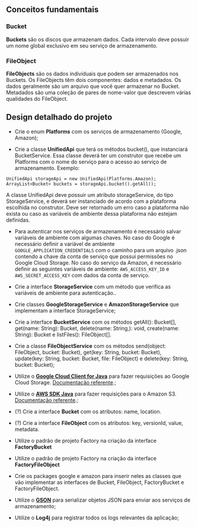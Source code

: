 ## Conceitos fundamentais

### Bucket

**Buckets** são os discos que armazenam dados. Cada intervalo deve possuir um nome global exclusivo em seu serviço de armazenamento.

### FileObject

**FileObjects** são os dados individuais que podem ser armazenados nos Buckets. Os FileObjects têm dois componentes: dados e metadados. Os dados geralmente são um arquivo que você quer armazenar no Bucket. Metadados são uma coleção de pares de nome-valor que descrevem várias qualidades do FileObject.


## Design detalhado do projeto

- Crie o enum **Platforms** com os serviços de armazenamento (Google, Amazon);

- Crie a classe **UnifiedApi** que terá os métodos bucket(), que instanciará BucketService. Essa classe deverá ter um construtor que recebe um Platforms com o nome do serviço para o acesso ao serviço de armazenamento.
Exemplo:

```
UnifiedApi storageApi = new UnifiedApi(Platforms.Amazon);
ArrayList<Bucket> buckets = storageApi.bucket().getAll();
 ```

A classe UnifiedApi deve possuir um atributo storageService, do tipo StorageService, e deverá ser instanciado de acordo com a plataforma escolhida no construtor. Deve ser retornado um erro caso a plataforma não exista ou caso as variáveis de ambiente dessa plataforma não estejam definidas.

- Para autenticar nos serviços de armazenamento é necessário salvar variáveis de ambiente com algumas chaves. No caso do Google é necessário definir a variável de ambiente `GOOGLE_APPLICATION_CREDENTIALS` com o caminho para um arquivo .json contendo a chave da conta de serviço que possui permissões no Google Cloud Storage. No caso do serviço da Amazon, é necessário definir as seguintes variáveis de ambiente: `AWS_ACCESS_KEY_ID` e `AWS_SECRET_ACCESS_KEY` com dados da conta de serviço.

- Crie a interface **StorageService** com um método que verifica as variáveis de ambiente para autenticação..

- Crie classes **GoogleStorageService** e **AmazonStorageService** que implementam a interface StorageService;

- Crie a interface **BucketService** com os métodos getAll(): Bucket[], get(name: String): Bucket, delete(name: String,): void, create(name: String): Bucket e listFiles(): FileObject[].

- Crie a classe **FileObjectService** com os métodos send(object: FileObject, bucket: Bucket), get(key: String, bucket: Bucket), update(key: String, bucket: Bucket, file: FileObject) e delete(key: String, bucket: Bucket);

- Utilize o [**Google Cloud Client for Java**](https://github.com/googleapis/google-cloud-java/tree/master/google-cloud-clients/google-cloud-storage) para fazer requisições ao Google Cloud Storage. [Documentação referente](https://cloud.google.com/storage/docs/reference/libraries#client-libraries-install-java).;

- Utilize o [**AWS SDK Java**](https://github.com/aws/aws-sdk-java) para fazer requisições para o Amazon S3. [Documentação referente](https://docs.aws.amazon.com/sdk-for-java/v1/developer-guide/examples-s3.html).;

- (?) Crie a interface **Bucket** com os atributos: name, location.

- (?) Crie a interface **FileObject** com os atributos: key, versionId, value, metadata.

- Utilize o padrão de projeto Factory na criação da interface **FactoryBucket**

- Utilize o padrão de projeto Factory na criação da interface **FactoryFileObject**

- Crie os packages google e amazon para inserir neles as classes que vão implementar as interfaces de Bucket, FileObject, FactoryBucket e FactoryFileObject.

- Utilize o [**GSON**](https://github.com/google/gson) para serializar objetos JSON para enviar aos serviços de armazenamento;

- Utilize o **Log4j** para registrar todos os logs relevantes da aplicação;
